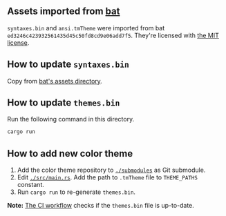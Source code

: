 ## Assets imported from [bat](https://github.com/sharkdp/bat)

`syntaxes.bin` and `ansi.tmTheme` were imported from bat `ed3246c423932561435d45c50fd8cd9e06add7f5`. They're licensed with
[the MIT license](./bat-LICENSE-MIT).

## How to update `syntaxes.bin`

Copy from [bat's assets directory](https://github.com/sharkdp/bat/tree/master/assets).

## How to update `themes.bin`

Run the following command in this directory.

```sh
cargo run
```

## How to add new color theme

1. Add the color theme repository to [`./submodules`](./submodules) as Git submodule.
2. Edit [`./src/main.rs`](./src/main.rs). Add the path to `.tmTheme` file to `THEME_PATHS` constant.
3. Run `cargo run` to re-generate `themes.bin`.

**Note:** [The CI workflow](.github/workflows/assets.yaml) checks if the `themes.bin` file is up-to-date.
